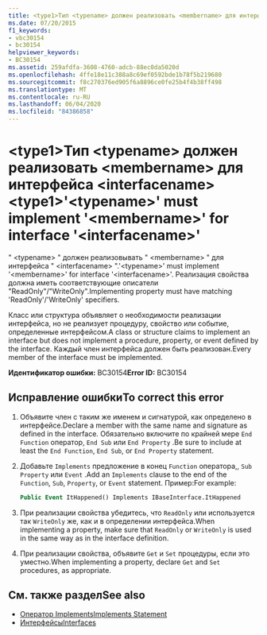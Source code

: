 ```yaml
---
title: <type1>Тип <typename> должен реализовать <membername> для интерфейса <interfacename>
ms.date: 07/20/2015
f1_keywords:
- vbc30154
- bc30154
helpviewer_keywords:
- BC30154
ms.assetid: 259afdfa-3608-4760-adcb-88ec0da5020d
ms.openlocfilehash: 4ffe18e11c388a8c69ef0592bde1b78f5b219680
ms.sourcegitcommit: f8c270376ed905f6a8896ce0fe25b4f4b38ff498
ms.translationtype: MT
ms.contentlocale: ru-RU
ms.lasthandoff: 06/04/2020
ms.locfileid: "84386858"
---
```

# <a name="type1typename-must-implement-membername-for-interface-interfacename"></a><span data-ttu-id="f325f-102">\<type1>Тип \<typename> должен реализовать \<membername> для интерфейса \<interfacename></span><span class="sxs-lookup"><span data-stu-id="f325f-102">\<type1>'\<typename>' must implement '\<membername>' for interface '\<interfacename>'</span></span>
<span data-ttu-id="f325f-103">" \<typename> " должен реализовывать " \<membername> " для интерфейса " \<interfacename> ".</span><span class="sxs-lookup"><span data-stu-id="f325f-103">'\<typename>' must implement '\<membername>' for interface '\<interfacename>'.</span></span> <span data-ttu-id="f325f-104">Реализация свойства должна иметь соответствующие описатели "ReadOnly"/"WriteOnly".</span><span class="sxs-lookup"><span data-stu-id="f325f-104">Implementing property must have matching 'ReadOnly'/'WriteOnly' specifiers.</span></span>  
  
 <span data-ttu-id="f325f-105">Класс или структура объявляет о необходимости реализации интерфейса, но не реализует процедуру, свойство или событие, определенные интерфейсом.</span><span class="sxs-lookup"><span data-stu-id="f325f-105">A class or structure claims to implement an interface but does not implement a procedure, property, or event defined by the interface.</span></span> <span data-ttu-id="f325f-106">Каждый член интерфейса должен быть реализован.</span><span class="sxs-lookup"><span data-stu-id="f325f-106">Every member of the interface must be implemented.</span></span>  
  
 <span data-ttu-id="f325f-107">**Идентификатор ошибки:** BC30154</span><span class="sxs-lookup"><span data-stu-id="f325f-107">**Error ID:** BC30154</span></span>  
  
## <a name="to-correct-this-error"></a><span data-ttu-id="f325f-108">Исправление ошибки</span><span class="sxs-lookup"><span data-stu-id="f325f-108">To correct this error</span></span>  
  
1. <span data-ttu-id="f325f-109">Объявите член с таким же именем и сигнатурой, как определено в интерфейсе.</span><span class="sxs-lookup"><span data-stu-id="f325f-109">Declare a member with the same name and signature as defined in the interface.</span></span> <span data-ttu-id="f325f-110">Обязательно включите по крайней мере `End Function` оператор, `End Sub` или `End Property` .</span><span class="sxs-lookup"><span data-stu-id="f325f-110">Be sure to include at least the `End Function`, `End Sub`, or `End Property` statement.</span></span>  
  
2. <span data-ttu-id="f325f-111">Добавьте `Implements` предложение в конец `Function` оператора,, `Sub` `Property` или `Event` .</span><span class="sxs-lookup"><span data-stu-id="f325f-111">Add an `Implements` clause to the end of the `Function`, `Sub`, `Property`, or `Event` statement.</span></span> <span data-ttu-id="f325f-112">Пример:</span><span class="sxs-lookup"><span data-stu-id="f325f-112">For example:</span></span>  
  
    ```vb  
    Public Event ItHappened() Implements IBaseInterface.ItHappened  
    ```  
  
3. <span data-ttu-id="f325f-113">При реализации свойства убедитесь, что `ReadOnly` или используется так `WriteOnly` же, как и в определении интерфейса.</span><span class="sxs-lookup"><span data-stu-id="f325f-113">When implementing a property, make sure that `ReadOnly` or `WriteOnly` is used in the same way as in the interface definition.</span></span>  
  
4. <span data-ttu-id="f325f-114">При реализации свойства, объявите `Get` и `Set` процедуры, если это уместно.</span><span class="sxs-lookup"><span data-stu-id="f325f-114">When implementing a property, declare `Get` and `Set` procedures, as appropriate.</span></span>  
  
## <a name="see-also"></a><span data-ttu-id="f325f-115">См. также раздел</span><span class="sxs-lookup"><span data-stu-id="f325f-115">See also</span></span>

- [<span data-ttu-id="f325f-116">Оператор Implements</span><span class="sxs-lookup"><span data-stu-id="f325f-116">Implements Statement</span></span>](../statements/implements-statement.md)
- [<span data-ttu-id="f325f-117">Интерфейсы</span><span class="sxs-lookup"><span data-stu-id="f325f-117">Interfaces</span></span>](../../programming-guide/language-features/interfaces/index.md)
